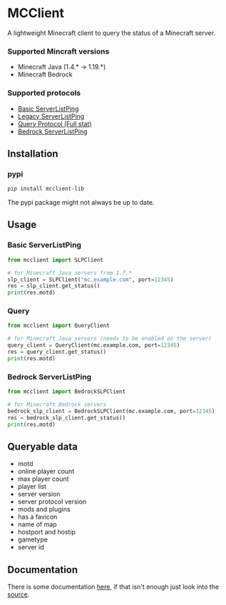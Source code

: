 # MCClient
A lightweight Minecraft client to query the status of a Minecraft server.

### Supported Mincraft versions
* Minecraft Java (1.4.* -> 1.19.*)
* Minecraft Bedrock

### Supported protocols
* [Basic ServerListPing](https://wiki.vg/Server_List_Ping "wiki.vg/Server_List_Ping")
* [Legacy ServerListPing](https://wiki.vg/Server_List_Ping#1.4_to_1.5 "wiki.vg/Server_List_Ping#1.4_to_1.5")
* [Query Protocol (Full stat)](https://wiki.vg/Query "wiki.vg/Query")
* [Bedrock ServerListPing](https://wiki.vg/Raknet_Protocol#Unconnected_Ping "wiki.vg/Raknet_Protocol#Unconnected_Ping")

## Installation
### pypi
```bash
pip install mcclient-lib
```
The pypi package might not always be up to date.

## Usage
### Basic ServerListPing
```python
from mcclient import SLPClient

# for Minecraft Java servers from 1.7.*
slp_client = SLPClient("mc.example.com", port=12345)
res = slp_client.get_status()
print(res.motd)
 ```
### Query
```python
from mcclient import QueryClient

# for Minecraft Java servers (needs to be enabled on the server)
query_client = QueryClient(mc.example.com, port=12345)
res = query_client.get_status()
print(res.motd)
```

### Bedrock ServerListPing
```python
from mcclient import BedrockSLPClient

# for Minecraft Bedrock servers
bedrock_slp_client = BedrockSLPClient(mc.example.com, port=12345)
res = bedrock_slp_client.get_status()
print(res.motd)
```
## Queryable data
* motd
* online player count
* max player count
* player list
* server version
* server protocol version
* mods and plugins
* has a favicon
* name of map
* hostport and hostip
* gametype
* server id

## Documentation
There is some documentation [here](https://github.com/Sch8ill/MCClient-lib/blob/master/docs.md "/docs.md"), if that isn't enough just look into the [source](https://github.com/Sch8ill/MCClient-lib "github.com/Sch8ill/MCClient-lib").